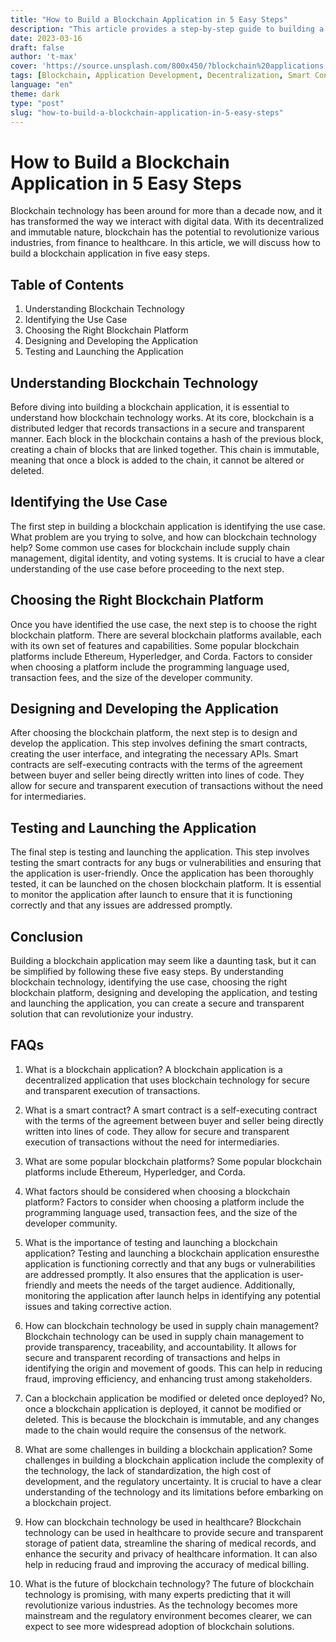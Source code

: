 ```yaml
---
title: "How to Build a Blockchain Application in 5 Easy Steps"
description: "This article provides a step-by-step guide to building a blockchain application. It covers the basics of blockchain technology, the key components of a blockchain application, and the steps involved in building one. It also addresses some common challenges and opportunities for using blockchain technology in various industries."
date: 2023-03-16
draft: false
author: 't-max'
cover: 'https://source.unsplash.com/800x450/?blockchain%20applications'
tags: [Blockchain, Application Development, Decentralization, Smart Contracts, Cryptography]
language: "en"
theme: dark
type: "post"
slug: "how-to-build-a-blockchain-application-in-5-easy-steps"
---
```


# How to Build a Blockchain Application in 5 Easy Steps

Blockchain technology has been around for more than a decade now, and it has transformed the way we interact with digital data. With its decentralized and immutable nature, blockchain has the potential to revolutionize various industries, from finance to healthcare. In this article, we will discuss how to build a blockchain application in five easy steps.

## Table of Contents

1. Understanding Blockchain Technology
2. Identifying the Use Case
3. Choosing the Right Blockchain Platform
4. Designing and Developing the Application
5. Testing and Launching the Application

## Understanding Blockchain Technology

Before diving into building a blockchain application, it is essential to understand how blockchain technology works. At its core, blockchain is a distributed ledger that records transactions in a secure and transparent manner. Each block in the blockchain contains a hash of the previous block, creating a chain of blocks that are linked together. This chain is immutable, meaning that once a block is added to the chain, it cannot be altered or deleted.

## Identifying the Use Case

The first step in building a blockchain application is identifying the use case. What problem are you trying to solve, and how can blockchain technology help? Some common use cases for blockchain include supply chain management, digital identity, and voting systems. It is crucial to have a clear understanding of the use case before proceeding to the next step.

## Choosing the Right Blockchain Platform

Once you have identified the use case, the next step is to choose the right blockchain platform. There are several blockchain platforms available, each with its own set of features and capabilities. Some popular blockchain platforms include Ethereum, Hyperledger, and Corda. Factors to consider when choosing a platform include the programming language used, transaction fees, and the size of the developer community.

## Designing and Developing the Application

After choosing the blockchain platform, the next step is to design and develop the application. This step involves defining the smart contracts, creating the user interface, and integrating the necessary APIs. Smart contracts are self-executing contracts with the terms of the agreement between buyer and seller being directly written into lines of code. They allow for secure and transparent execution of transactions without the need for intermediaries.

## Testing and Launching the Application

The final step is testing and launching the application. This step involves testing the smart contracts for any bugs or vulnerabilities and ensuring that the application is user-friendly. Once the application has been thoroughly tested, it can be launched on the chosen blockchain platform. It is essential to monitor the application after launch to ensure that it is functioning correctly and that any issues are addressed promptly.

## Conclusion

Building a blockchain application may seem like a daunting task, but it can be simplified by following these five easy steps. By understanding blockchain technology, identifying the use case, choosing the right blockchain platform, designing and developing the application, and testing and launching the application, you can create a secure and transparent solution that can revolutionize your industry.

## FAQs

1. What is a blockchain application? A blockchain application is a decentralized application that uses blockchain technology for secure and transparent execution of transactions.
    
2. What is a smart contract? A smart contract is a self-executing contract with the terms of the agreement between buyer and seller being directly written into lines of code. They allow for secure and transparent execution of transactions without the need for intermediaries.
    
3. What are some popular blockchain platforms? Some popular blockchain platforms include Ethereum, Hyperledger, and Corda.
    
4. What factors should be considered when choosing a blockchain platform? Factors to consider when choosing a platform include the programming language used, transaction fees, and the size of the developer community.
    
5. What is the importance of testing and launching a blockchain application? Testing and launching a blockchain application ensuresthe application is functioning correctly and that any bugs or vulnerabilities are addressed promptly. It also ensures that the application is user-friendly and meets the needs of the target audience. Additionally, monitoring the application after launch helps in identifying any potential issues and taking corrective action.

6. How can blockchain technology be used in supply chain management? Blockchain technology can be used in supply chain management to provide transparency, traceability, and accountability. It allows for secure and transparent recording of transactions and helps in identifying the origin and movement of goods. This can help in reducing fraud, improving efficiency, and enhancing trust among stakeholders.
    
7. Can a blockchain application be modified or deleted once deployed? No, once a blockchain application is deployed, it cannot be modified or deleted. This is because the blockchain is immutable, and any changes made to the chain would require the consensus of the network.
    
8. What are some challenges in building a blockchain application? Some challenges in building a blockchain application include the complexity of the technology, the lack of standardization, the high cost of development, and the regulatory uncertainty. It is crucial to have a clear understanding of the technology and its limitations before embarking on a blockchain project.
    
9. How can blockchain technology be used in healthcare? Blockchain technology can be used in healthcare to provide secure and transparent storage of patient data, streamline the sharing of medical records, and enhance the security and privacy of healthcare information. It can also help in reducing fraud and improving the accuracy of medical billing.
    
10. What is the future of blockchain technology? The future of blockchain technology is promising, with many experts predicting that it will revolutionize various industries. As the technology becomes more mainstream and the regulatory environment becomes clearer, we can expect to see more widespread adoption of blockchain solutions.